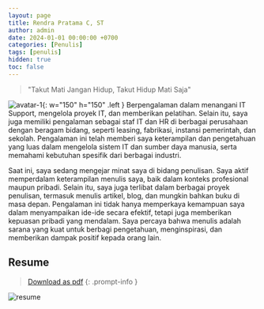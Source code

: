 ```yaml
---
layout: page
title: Rendra Pratama C, ST
author: admin
date: 2024-01-01 00:00:00 +0700
categories: [Penulis]
tags: [penulis]
hidden: true
toc: false
---
```


> "Takut Mati Jangan Hidup, Takut Hidup Mati Saja"

![avatar-1](v1730611539/pavsycse8qyoczqluvld.png){: w="150" h="150" .left }
Berpengalaman dalam menangani IT Support, mengelola proyek IT, dan memberikan pelatihan. Selain itu, saya juga memiliki pengalaman sebagai staf IT dan HR di berbagai perusahaan dengan beragam bidang, seperti leasing, fabrikasi, instansi pemerintah, dan sekolah. Pengalaman ini telah memberi saya keterampilan dan pengetahuan yang luas dalam mengelola sistem IT dan sumber daya manusia, serta memahami kebutuhan spesifik dari berbagai industri.

Saat ini, saya sedang mengejar minat saya di bidang penulisan. Saya aktif memperdalam keterampilan menulis saya, baik dalam konteks profesional maupun pribadi. Selain itu, saya juga terlibat dalam berbagai proyek penulisan, termasuk menulis artikel, blog, dan mungkin bahkan buku di masa depan. Pengalaman ini tidak hanya memperkaya kemampuan saya dalam menyampaikan ide-ide secara efektif, tetapi juga memberikan kepuasan pribadi yang mendalam. Saya percaya bahwa menulis adalah sarana yang kuat untuk berbagi pengetahuan, menginspirasi, dan memberikan dampak positif kepada orang lain.

## Resume 
> [Download as pdf](v1730613092/aeq6fsvuks9pfprjbrji.pdf)
{: .prompt-info }

![resume](v1730613237/kii4sj0tf7d2zyrshw0h.png)




